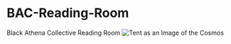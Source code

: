 # BAC-Reading-Room
Black Athena Collective Reading Room
![Tent as an Image of the Cosmos](https://github.com/BlackAthenaCollective/BAC-Reading-Room/images/Tent_as_an_Image_of_the_Cosmos.jpg)
